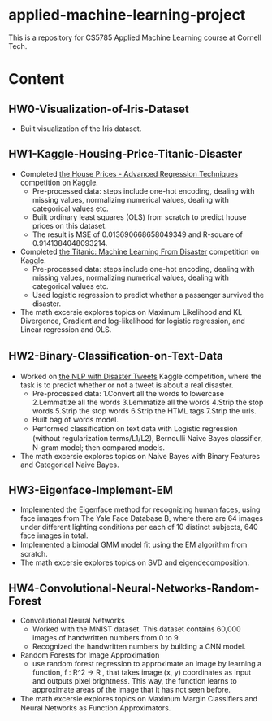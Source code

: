 # applied-machine-learning-project
This is a repository for CS5785 Applied Machine Learning course at Cornell Tech. 

# Content
## HW0-Visualization-of-Iris-Dataset
* Built visualization of the Iris dataset.

## HW1-Kaggle-Housing-Price-Titanic-Disaster
* Completed [the House Prices - Advanced Regression Techniques](https://www.kaggle.com/c/house-prices-advanced-regression-techniques) competition on Kaggle.
    * Pre-processed data: steps include one-hot encoding, dealing with missing values, normalizing numerical values, dealing with categorical values etc.
    * Built ordinary least squares (OLS) from scratch to predict house prices on this dataset.
    * The result is MSE of 0.013690668658049349 and R-square of 0.9141384048093214.
* Completed [the Titanic: Machine Learning From Disaster](https://www.kaggle.com/c/titanic) competition on Kaggle.
    *  Pre-processed data: steps include one-hot encoding, dealing with missing values, normalizing numerical values, dealing with categorical values etc.
    *  Used logistic regression to predict whether a passenger survived the disaster.
* The math excersie explores topics on Maximum Likelihood and KL Divergence, Gradient and log-likelihood for logistic regression, and Linear regression and OLS.

## HW2-Binary-Classiﬁcation-on-Text-Data
* Worked on [the NLP with Disaster Tweets](https://www.kaggle.com/c/nlp-getting-started) Kaggle competition, where the task is to predict whether or not a tweet is about a real disaster.
    * Pre-processed data: 1.Convert all the words to lowercase 2.Lemmatize all the words 3.Lemmatize all the words 4.Strip the stop words 5.Strip the stop words 6.Strip the HTML tags 7.Strip the urls.
    * Built bag of words model.
    * Performed classiﬁcation on text data with Logistic regression (without regularization terms/L1/L2), Bernoulli Naive Bayes classiﬁer, N-gram model; then compared models.
* The math excersie explores topics on Naive Bayes with Binary Features and Categorical Naive Bayes.

## HW3-Eigenface-Implement-EM
* Implemented the Eigenface method for recognizing human faces, using face images from The Yale Face Database B, where there are 64 images under different lighting conditions per each of 10 distinct subjects, 640 face images in total.
* Implemented a bimodal GMM model ﬁt using the EM algorithm from scratch.
* The math excersie explores topics on SVD and eigendecomposition.

## HW4-Convolutional-Neural-Networks-Random-Forest
* Convolutional Neural Networks
    * Worked with the MNIST dataset. This dataset contains 60,000 images of handwritten numbers from 0 to 9.
    * Recognized the handwritten numbers by building a CNN model.
* Random Forests for Image Approximation
    * use random forest regression to approximate an image by learning a function, f : R^2 → R , that takes image (x, y) coordinates as input and outputs pixel brightness. This way, the function learns to approximate areas of the image that it has not seen before.
* The math excersie explores topics on Maximum Margin Classiﬁers and Neural Networks as Function Approximators.

